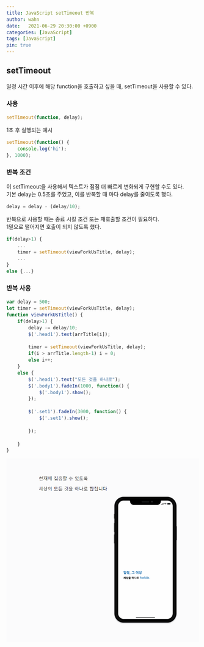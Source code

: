 ```yaml
---
title: JavaScript setTimeout 반복
author: wahn
date:   2021-06-29 20:30:00 +0900
categories: [JavaScript]
tags: [JavaScript]
pin: true
---
```

## setTimeout    
일정 시간 이후에 해당 function을 호출하고 싶을 때, setTimeout을 사용할 수 있다.  

### 사용  
```js
setTimeout(function, delay);
```
   
1초 후 실행되는 예시  
```js
setTimeout(function() {  
	console.log('hi');  
}, 1000);
```
   
### 반복 조건

이 setTimeout을 사용해서 텍스트가 점점 더 빠르게 변화되게 구현할 수도 있다.  
기본 delay는 0.5초를 주었고, 이를 반복할 때 마다 delay를 줄이도록 했다.  
```js
delay = delay - (delay/10);
```

반복으로 사용할 때는 종료 시킬 조건 또는 재호출할 조건이 필요하다.  
1밑으로 떨어지면 호출이 되지 않도록 했다.  

```js
if(delay>1) {
	...
	timer = setTimeout(viewForkUsTitle, delay);
	...
}
else {...}
```
  
### 반복 사용
```js
var delay = 500;
let timer = setTimeout(viewForkUsTitle, delay);
function viewForkUsTitle() {
	if(delay>1) {
		delay -= delay/10; 
		$('.head1').text(arrTitle[i]);
		
		timer = setTimeout(viewForkUsTitle, delay);
		if(i > arrTitle.length-1) i = 0;
		else i++;
	}
	else {
		$('.head1').text("모든 것을 하나로");
		$('.body1').fadeIn(1000, function() {
			$('.body1').show();
	    });
		
		$('.set1').fadeIn(3000, function() {
			$('.set1').show();
			
	    });
		
	}
}
```

![animation](/images/animation.gif)

